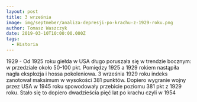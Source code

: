 ```yaml
---
layout: post
title: 3 września
image: img/septmeber/analiza-depresji-po-krachu-z-1929-roku.png
author: Tomasz Waszczyk
date: 2019-03-10T10:00:00.000Z
tags:
  - Historia
---
```


1929 - Od 1925 roku giełda w USA długo poruszała się w trendzie bocznym: w przedziale około 50-100 pkt. Pomiędzy 1925 a 1929 rokiem nastąpiła nagła eksplozja i hossa pokoleniowa. 3 września 1929 roku indeks zanotował maksimum w wysokości 381 punktów. Dopiero wygranie wojny przez USA w 1945 roku spowodowały przebicie poziomu 381 pkt z 1929 roku. Stało się to dopiero dwadzieścia pięć lat po krachu czyli w 1954